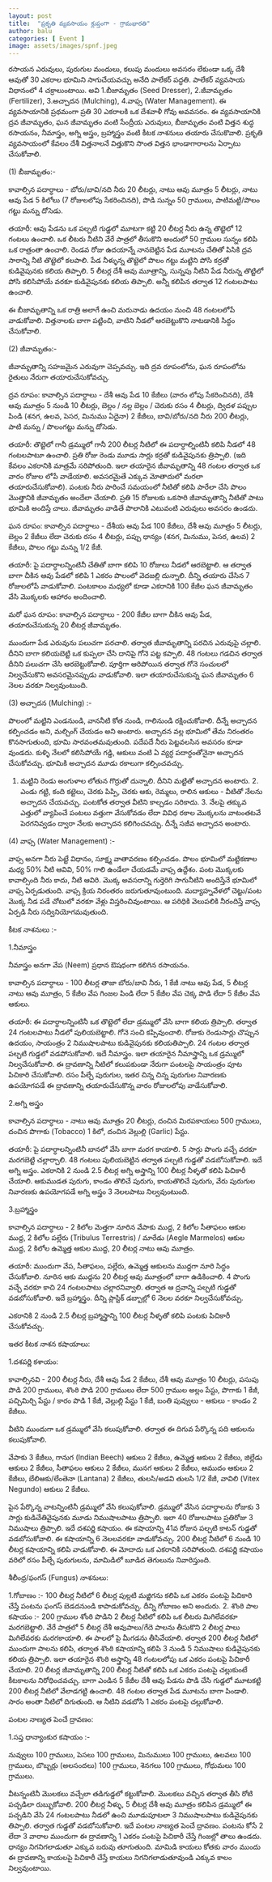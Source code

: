 ```yaml
---
layout: post
title:  "ప్రకృతి వ్యవసాయం క్లుప్తంగా - గ్రామభారతి"
author: balu
categories: [ Event ]
image: assets/images/spnf.jpeg
---
```


రసాయన ఎరువులు, పురుగుల మందులు, కలుపు మందులు అవసరం లేకుండా ఒక్క దేశీ ఆవుతో 30 ఎకరాల భూమిని సాగుచేయవచ్చు అనేది పాలేకర్ పద్ధతి. పాలేకర్ వ్యవసాయ విధానంలో 4 చక్రాలుంటాయి. అవి 1.బీజామృతం (Seed Dresser), 2.జీవామృతం (Fertilizer), 3.అచ్చాదన (Mulching), 4.వాఫ్స (Water Management). ఈ వ్యవసాయానికి ప్రథమంగా ప్రతి 30 ఎకరాలకి ఒక దేశవాళీ గోవు అవవసరం. ఈ వ్యవసాయానికి ద్రవ జీవామృతం, ఘన జీవామృతం వంటి సేంద్రీయ ఎరువులు, బీజామృతం వంటి విత్తన శుద్ధ రసాయనం, నీమాస్త్రం, అగ్ని అస్త్రం, బ్రహ్మాస్త్రం వంటి కీటక నాశనులు తయారు చేసుకొవాలి. ప్రకృతి వ్యవసాయంలో కేవలం దేశీ విత్తనాలనే విత్తుకొని సొంత విత్తన భాండాగారాలను ఏర్పాటు చేసుకోవాలి.

(1) బీజామృతం:-

కావాల్సిన పదార్ధాలు - బోరు/బావి/నది నీరు 20 లీటర్లు, నాటు ఆవు మూత్రం 5 లీటర్లు, నాటు ఆవు పేడ 5 కిలోలు (7 రోజులలోపు సేకరించినది), పొడి సున్నం 50 గ్రాములు, పాటిమట్టి/పొలం గట్టు మన్ను దోసెడు.

తయారీ: ఆవు పేడను ఒక పల్చటి గుడ్డలో మూటగా కట్టి 20 లీటర్ల నీరు ఉన్న తొట్టెలో 12 గంటలు ఉంచాలి. ఒక లీటరు నీటిని వేరే పాత్రలో తీసుకొని అందులో 50 గ్రాముల సున్నం కలిపి ఒక రాత్రంతా ఉంచాలి. రెండవ రోజు ఉదయాన్నే నానబెట్టిన పేడ మూటను చేతితో పిసికి ద్రవ సారాన్ని నీటి తొట్టెలో కలపాలి. పేడ నీళ్ళున్న తొట్టెలో పొలం గట్టు మట్టిని పోసి కర్రతో కుడివైపునకు కలియ తిప్పాలి. 5 లీటర్ల దేశీ ఆవు మూత్రాన్ని, సున్నపు నీటిని పేడ నీరున్న తొట్టిలో పోసి కలిసిపోయే వరకూ కుడివైపునకు కలియ తిప్పాలి. అన్నీ కలిపిన తర్వాత 12 గంటలపాటు ఉంచాలి.

ఈ బీజామృతాన్ని ఒక రాత్రి అలాగే ఉంచి మరునాడు ఉదయం నుంచి 48 గంటలలోపే వాడుకోవాలి. విత్తనాలకు బాగా పట్టించి, వాటిని నీడలో ఆరబెట్టుకొని నాటడానికి సిద్ధం చేసుకోవాలి.

(2) జీవామృతం:-

జీవామృతాన్ని సహజమైన ఎరువుగా చెప్పవచ్చు. ఇది ద్రవ రూపంలోను, ఘన రూపంలోను రైతులు నేరుగా తయారుచేసుకోవచ్చు.

ద్రవ రూపం: కావాల్సిన పదార్ధాలు - దేశీ ఆవు పేడ 10 కేజీలు (వారం లోపు సేకరించినది), దేశీ ఆవు మూత్రం 5 నుండి 10 లీటర్లు, బెల్లం / నల్ల బెల్లం / చెరుకు రసం 4 లీటర్లు, ద్విదళ పప్పుల పిండి (శనగ, ఉలవ, పెసర, మినుము ఏదైనా) 2 కేజీలు, బావి/బోరు/నది నీరు 200 లీటర్లు, పాటి మన్ను / పొలంగట్టు మన్ను దోసెడు.

తయారీ: తొట్టెలో గానీ డ్రమ్ములో గానీ 200 లీటర్ల నీటిలో ఈ పదార్ధాల్నింటినీ కలిపి నీడలో 48 గంటలపాటూ ఉంచాలి. ప్రతి రోజు రెండు మూడు సార్లు కర్రతో కుడివైపునకు త్రిప్పాలి. (ఇది కేవలం ఎకరానికి మాత్రమే సరిపోతుంది. ఇలా తయారైన జీవామృతాన్ని 48 గంటల తర్వాత ఒక వారం రోజుల లోపే వాడేయాలి. అవసరమైతే ఎక్కువ మోతాదులో మరలా తయారుచేసుకోవాలి). పంటకు నీరు పారించే సమయంలో నీటితో కలిపి పారేలా చేసి పొలం మొత్తానికి జీవామృతం అందేలా చేయాలి. ప్రతి 15 రోజులకు ఒకసారి జీవామృతాన్ని నీటితో పాటు భూమికి అందిస్తే చాలు. జీవామృతం వాడితే పొలానికి ఎటువంటి ఎరువులు అవసరం ఉండదు.

ఘన రూపం: కావాల్సిన పదార్ధాలు - దేశీయ ఆవు పేడ 100 కేజీలు, దేశీ ఆవు మూత్రం 5 లీటర్లు, బెల్లం 2 కేజీలు లేదా చెరుకు రసం 4 లీటర్లు, పప్పు ధాన్యం (శనగ, మినుము, పెసర, ఉలవ) 2 కేజీలు, పొలం గట్టు మన్ను 1/2 కేజీ.

తయారీ: పై పదార్ధాలన్నింటినీ చేతితో బాగా కలిపి 10 రోజులు నీడలో ఆరబెట్టాలి. ఆ తర్వాత బాగా చీకిన ఆవు పేడలో కలిపి 1 ఎకరం పొలంలో వెదజల్లి దున్నాలి. దీన్ని తయారు చేసిన 7 రోజులలోపే వాడుకోవాలి. పంటకాలం మధ్యలో కూడా ఎకరానికి 100 కేజీల ఘన జీవామృతం వేసి మొక్కలకు ఆహారం అందించాలి.

మరో ఘన రూపం: కావాల్సిన పదార్ధాలు - 200 కేజీల బాగా చీకిన ఆవు పేడ, తయారుచేసుకున్న 20 లీటర్ల జీవామృతం.

ముందుగా పేడ ఎరువును పలుచగా పరచాలి. తర్వాత జీవామృతాన్ని పరచిన ఎరువుపై చల్లాలి. దీనిని బాగా కలియబెట్టి ఒక కుప్పలా చేసి దానిపై గోనె పట్ట కప్పాలి. 48 గంటలు గడచిన తర్వాత దీనిని పలుచగా చేసి ఆరబెట్టుకోవాలి. పూర్తిగా ఆరిపోయిన తర్వాత గోనె సంచులలో నిల్వచేసుకొని అవసరమైనప్పుడు వాడుకోవాలి. ఇలా తయారుచేసుకున్న ఘన జీవామృతం 6 నెలల వరకూ నిల్వవుంటుంది.

(3) అచ్చాదన (Mulching) :-

పొలంలో మట్టిని ఎండనుండి, వాననీటి కోత నుండి, గాలినుండి రక్షించుకోవాలి. దీన్నే అచ్చాదన కల్పించడం అని, మల్చింగ్ చేయడం అని అంటారు. అచ్చాదన వల్ల భూమిలో తేమ నిరంతరం కొనసాగుతుంది, భూమి సారవంతమవుతుంది. పదేపదే నీరు పెట్టవలసిన అవసరం కూడా వుండదు. కుళ్ళి నేలలో కలిసిపోయే గడ్డి, ఆకులు వంటి ఏ వ్యర్ధ పదార్ధంతోనైనా అచ్చాదన చేసుకోవచ్చు. భూమికి అచ్చాదన మూడు రకాలుగా కల్పించవచ్చు.

1. మట్టిని రెండు అంగుళాల లోతున గొర్రుతో దున్నాలి. దీనిని మట్టితో అచ్చాదన అంటారు. 2. ఎండు గట్టి, కంది కట్టెలు, చెరకు పిప్పి, చెరకు ఆకు, రెమ్మలు, రాలిన ఆకులు - వీటితో నేలను అచ్చాదన చేయవచ్చు. పంటకోత తర్వాత వీటిని కాల్చడం సరికాదు. 3. నేలపై తక్కువ ఎత్తులో వ్యాపించే పంటలు వత్తుగా వేసుకోవడం లేదా వివిధ రకాల మొక్కలను వాటంతటవే పెరగనివ్వడం ద్వారా నేలకు అచ్చాదన కలిగించవచ్చు. దీన్నే సజీవ అచ్చాదన అంటారు.

(4) వాఫ్స (Water Management) :-

వాఫ్స అనగా నీరు పెట్టే విధానం, సూక్ష్మ వాతావరణం కల్పించడం. పొలం భూమిలో మట్టికణాల మధ్య 50% నీటి ఆవివి, 50% గాలి ఉండేలా చేయడమే వాఫ్స ఉద్దేశం. పంట మొక్కలకు కావాల్సింది నీరు కాదు, నీటి ఆవిరి. మొక్క అవసరాన్ని గుర్తెరిగి సాగునీటిని అందిస్తేనే భూమిలో వాఫ్స ఏర్పడుతుంది. వాఫ్స క్రియ నిరంతరం జరుగుతూవుంటుంది. మద్యాహ్నవేళలో చెట్టు/పంట మొక్క నీడ పడే చోటులో వరకూ వేళ్లు విస్తరించివుంటాయి. ఆ పరిధికి వెలుపలికి నీరందిస్తే వాఫ్స ఏర్పడి నీరు సద్వినియోగమవుతుంది.

కీటక నాశనులు :-

1.నీమాస్త్రం

నీమాస్త్రం అనగా వేప (Neem) ప్రధాన ఔషధంగా కలిగిన రసాయనం.

కావాల్సిన పదార్ధాలు - 100 లీటర్ల తాజా బోరు/బావి నీరు, 1 కేజీ నాటు ఆవు పేడ, 5 లీటర్ల నాటు ఆవు మూత్రం, 5 కేజీల వేప గింజల పిండి లేదా 5 కేజీల వేప చెక్క పొడి లేదా 5 కేజీల వేప ఆకులు.

తయారీ: ఈ పదార్ధాలన్నింటినీ ఒక తొట్టెలో లేదా డ్రమ్ములో వేసి బాగా కలియ త్రిప్పాలి. తర్వాత 24 గంటలపాటు నీడలో పులియబెట్టాలి. గోనె సంచి కప్పివుంచాలి. రోజుకు రెండుసార్లు చొప్పున ఉదయం, సాయంత్రం 2 నిముషాలపాటు కుడివైపునకు కలియతిప్పాలి. 24 గంటల తర్వాత పల్చటి గుడ్డలో వడపోసుకోవాలి. ఇదే నీమాస్త్రం. ఇలా తయారైన నీమాస్త్రాన్ని ఒక డ్రమ్ములో నిల్వచేసుకోవాలి. ఈ ద్రావణాన్ని నీటిలో కలుపకుండా నేరుగా పంటలపై సాయంత్రం పూట పిచికారి చేసుకోవాలి. రసం పీల్చే పురుగుల, ఇతర చిన్న చిన్న పురుగుల నివారణకు ఉపయోగపడే ఈ ద్రావణాన్ని తయారుచేసుకొన్న వారం రోజులలోపు వాడేసుకోవాలి.

2.అగ్ని అస్త్రం

కావాల్సిన పదార్ధాలు - నాటు ఆవు మూత్రం 20 లీటర్లు, దంచిన మిరపకాయలు 500 గ్రాములు, దంచిన పొగాకు (Tobacco) 1 కిలో, దంచిన వెల్లుల్లి (Garlic) పేస్టు.

తయారీ: పై పదార్ధాలన్నింటినీ బానలో వేసి బాగా మరగ కాయాలి. 5 సార్లు పొంగు వచ్చే వరకూ మరగబెట్టి చల్లార్చాలి. 48 గంటలు పులియబెట్టిన తర్వాత పల్చటి గుడ్డతో వడబోసుకోవాలి. ఇదే అగ్ని అస్త్రం. ఎకరానికి 2 నుండి 2.5 లీటర్ల అగ్ని అస్త్రాన్ని 100 లీటర్ల నీళ్ళతో కలిపి పిచికారీ చేయాలి. ఆకుముడత పురుగు, కాండం తొలిచే పురుగు, కాయతొలిచే పురుగు, వేరు పురుగుల నివారణకు ఉపయోగపడే అగ్ని అస్త్రం 3 నెలలపాటు నిల్వవుంటుంది.

3.బ్రహ్మాస్త్రం

కావాల్సిన పదార్ధాలు - 2 కిలోల మెత్తగా నూరిన వేపాకు ముద్ద, 2 కిలోల సీతాఫలం ఆకుల ముద్ద, 2 కిలోల పల్లేరు (Tribulus Terrestris) / మారేడు (Aegle Marmelos) ఆకుల ముద్ద, 2 కిలోల ఉమ్మెత్త ఆకుల ముద్ద, 20 లీటర్ల నాటు ఆవు మూత్రం.

తయారీ: ముందుగా వేప, సీతాఫలం, పల్లేరు, ఉమ్మెత్త ఆకులను ముద్దగా నూరి సిద్ధం చేసుకోవాలి. నూరిన ఆకు ముద్దను 20 లీటర్ల ఆవు మూత్రంలో బాగా ఉడికించాలి. 4 పొంగు వచ్చే వరకూ కాచి 24 గంటలపాటు చల్లారనివ్వాలి. తర్వాత ఆ ద్రవాన్ని పల్చటి గుడ్డతో వడబోసుకోవాలి. ఇదే బ్రహ్మాస్త్రం. దీన్ని ప్లాస్టిక్ డబ్బాల్లో 6 నెలల వరకూ నిల్వచేసుకోవచ్చు.

ఎకరానికి 2 నుండి 2.5 లీటర్ల బ్రహ్మాస్త్రాన్ని 100 లీటర్ల నీళ్ళతో కలిపి పంటకు పిచికారీ చేసుకోవచ్చు.

ఇతర కీటక నాశన కషాయాలు:

1.దశపర్ణి కశాయం:

కావాల్సినవి - 200 లీటర్ల నీరు, దేశీ ఆవు పేడ 2 కేజీలు, దేశీ ఆవు మూత్రం 10 లీటర్లు, పసుపు పొడి 200 గ్రాములు, శొంఠి పొడి 200 గ్రాములు లేదా 500 గ్రాముల అల్లం పేస్టు, పొగాకు 1 కేజీ, పచ్చిమిర్చి పేస్టు / కారం పొడి 1 కేజీ, వెల్లుల్లి పేస్టు 1 కేజీ, బంతి పువ్వులు - ఆకులు - కాండం 2 కేజీలు.

వీటిని ముందుగా ఒక డ్రమ్ములో వేసి కలుపుకోవాలి. తర్వాత ఈ దిగువ పేర్కొన్న పది ఆకులను కలుపుకోవాలి.

వేపాకు 3 కేజీలు, గానుగ (Indian Beech) ఆకులు 2 కేజీలు, ఉమ్మెత్త ఆకులు 2 కేజీలు, జిల్లేడు ఆకులు 2 కేజీలు, సీతాఫలం ఆకులు 2 కేజీలు, మునగ ఆకులు 2 కేజీలు, ఆముదం ఆకులు 2 కేజీలు, బేలిఆకు/లేంతెనా (Lantana) 2 కేజీలు, తులసి/అడవి తులసి 1/2 కేజీ, వావిలి (Vitex Negundo) ఆకులు 2 కేజీలు.

పైన పేర్కొన్న వాటన్నింటినీ డ్రమ్ములో వేసి కలుపుకోవాలి. డ్రమ్ములో వేసిన పదార్ధాలను రోజుకు 3 సార్లు కుడిచేతివైపునకు మూడు నిముషాలపాటు త్రిప్పాలి. ఇలా 40 రోజులపాటు ప్రతిరోజు 3 నిముషాలు త్రిప్పాలి. ఇదే దశపర్ణి కషాయం. ఈ కషాయాన్ని 41వ రోజున పల్చటి కాటన్ గుడ్డతో వడబోసుకోవాలి. ఈ కషాయాన్ని 6 నెలలవరకూ వాడుకోవచ్చు. 200 లీటర్ల నీటిలో 6 నుండి 10 లీటర్ల కషాయాన్ని కలిపి వాడుకోవాలి. ఈ మోదాదు ఒక ఎకరానికి సరిపోతుంది. దశపర్ణి కషాయం వరిలో రసం పీల్చే పురుగులను, మామిడిలో బూడిద తెగులును నివారిస్తుంది.

శీలీంధ్ర/ఫంగస్ (Fungus) నాశనులు:

1.గోబాణం :- 100 లీటర్ల నీటిలో 6 లీటర్ల పుల్లటి మజ్జిగను కలిపి ఒక ఎకరం పంటపై పిచికారి చేస్తే పంటను ఫంగస్ బెడదనుండి కాపాడుకోవచ్చు. దీన్ని గోబాణం అని అందురు.
2. శొంఠి పాల కషాయం :- 200 గ్రాముల శోంఠి పొడిని 2 లీటర్ల నీటిలో కలిపి ఒక లీటరు మిగిలేవరకూ మరగబెట్టాలి. వేరే పాత్రలో 5 లీటర్ల దేశీ ఆవుపాలు/గేదె పాలను తీసుకొని 2 లీటర్ల పాలు మిగిలేవరకు మరగకాయాలి. ఈ పాలలో పై మీగడను తీసివేయాలి. తర్వాత 200 లీటర్ల నీటిలో ముందుగా పాలను కలిపి, తర్వాత శొంఠి కషాయాన్ని కలిపి 3 నుండి 5 నిముషాలు కుడివైపునకు కలియ త్రిప్పాలి. ఇలా తయారైన శొంఠి అస్త్రాన్ని 48 గంటలలోపు ఒక ఎకరం పంటపై పిచికారీ చేయాలి.
20 లీటర్ల జీవామృతాన్ని 200 లీటర్ల నీటితో కలిపి ఒక ఎకరం పంటపై చల్లుకుంటే కీటకాలను నిరోధించవచ్చు.
బాగా ఎండిన 5 కేజీల దేశీ ఆవు పేడను పొడి చేసి గుడ్డలో మూటకట్టి 200 లీటర్ల నీటిలో వేలాడగట్టి ఉంచాలి. 48 గంటల తర్వాత పేడ మూటను బాగా పిండాలి. సారం అంతా నీటిలో దిగుతుంది. ఆ నీటిని వడబోసి 1 ఎకరం పంటపై చల్లుకోవాలి.

పంటల నాణ్యత పెంచే ద్రావణం:

1.సప్త ధాన్యాంకుర కషాయం :-

నువ్వులు 100 గ్రాములు, పెసలు 100 గ్రాములు, మినుములు 100 గ్రాములు, ఉలవలు 100 గ్రాములు, బొబ్బర్లు (అలసందలు) 100 గ్రాములు, శెనగలు 100 గ్రాములు, గోధుమలు 100 గ్రాములు.

వీటన్నంటినీ మొలకలు వచ్చేలా తడిగుడ్డలో కట్టుకోవాలి. మొలకలు వచ్చిన తర్వాత తీసి రోటి పచ్చడిలా రుబ్బుకోవాలి. 200 లీటర్ల నీళ్ళు, 5 లీటర్ల దేశీ ఆవు మూత్రం కలిపిన డ్రమ్ములో ఈ పచ్చడిని వేసి 24 గంటలపాటు నీడలో ఉంచి మూడుపూటలా 3 నిముషాలపాటు కుడివైపునకు తిప్పాలి. తర్వాత గుడ్డతో వడబోసుకోవాలి. ఇదే పంటల నాణ్యత పెంచే ద్రావణం. పంటను కోసే 2 లేదా 3 వారాల ముందుగా ఈ ద్రావణాన్ని 1 ఎకరం పంటపై పిచికారీ చేస్తే గింజల్లో తాలు ఉండదు. ధాన్యం నిగనిగలాడుతూ ఎక్కువ బరువు తూగుతుంది. మామిడి కాయలు కోతకు వారం ముందు ఈ ద్రావణాన్ని కాయలపై పిచికారీ చేస్తే కాయలు నిగనిగలాడుతూవుండి ఎక్కువ కాలం నిల్వవుంటాయి.